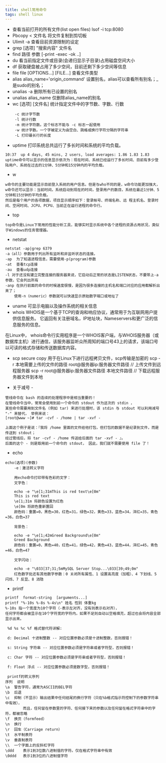```yaml
---
title: shell常用命令
tags: shell linux
---
```

- 查看当前打开的所有文件(list open files)  lsof -i tcp:8080 
- Pbcopy < 文件名 将文件复制到剪切板
- Ulimit -a  查看目前资源限制的设定
- grep [选项] "搜索内容" 文件名
- find 路径 参数 [-print -exec -ok ..]
- du 看当前指定文件或目录(会递归显示子目录)占用磁盘空间大小
- df 获取硬盘被占用了多少空间，目前还剩下多少空间等信息
- file file [OPTIONS...] [FILE...] 查看文件类型
- alias   alias_name='origin_command' 设置别名，alias可以查看所有别名；_是sudo的别名；
- unalias -a 删除所有已设置的别名
- unalias alias_name 仅删除alias_name的别名
- wc [选项] [文件名] 统计指定文件中的字节数、字数、行数
   ``` 
    -c 统计字节数
    -l 统计行数
    -m 统计字符数。这个标志不能与 -c 标志一起使用
    -w 统计字数。一个字被定义为由空白、跳格或换行字符分隔的字符串
    -L 打印最长行的长度
    ```
- uptime  打印系统总共运行了多长时间和系统的平均负载。

```
10:37  up 4 days, 45 mins, 2 users, load averages: 1.86 1.83 1.83
uptime命令可以显示的信息显示依次为：现在时间、系统已经运行了多长时间、目前有多少登陆用户、系统在过去的1分钟、5分钟和15分钟内的平均负载。
```
- w

```
w命令的主要功能是显示目前登入系统的用户信息。但是与who不同的是，w命令功能更加强大，
w命令还可以显示：当前时间，系统启动到现在的时间，登录用户的数目，系统在最近1分钟、5分钟和15分钟的平均负载。
然后是每个用户的各项数据，项目显示顺序如下：登录帐号、终端名称、远 程主机名、登录时间、空闲时间、JCPU、PCPU、当前正在运行进程的命令行。
```
- top
```
top命令是Linux下常用的性能分析工具，能够实时显示系统中各个进程的资源占用状况，类似于Windows的任务管理器。
```
- netstat

```
netstat -ap|grep 6379
-a（all）参数用于列出所有监听和非监听状态的连接。
-ap  为了知道进程信息，需要使用-p(program)参数
-at  查看tcp连接 
-au  查看udp连接 
-l 对于还没有建立完整连接的服务器来说，它启动后正常的状态是LISTEN状态，不要带上-a参数，它会列出所有
-anp 在执行前面的命令的时候速度很慢，是因为很多连接的主机名和端口对应的应用都解析出来了；
    使用-n（numeric）参数就可以快速显示原始数字端口或地址了
```
- uname  可显示电脑以及操作系统的相关信息
- whois  WHOIS是一个基于TCP的查询和响应协议，通常用于为互联网用户提供信息服务。 
         它返回有关注册域名，IP地址块，Nameservers和更广泛的信息服务的信息。

在Linux中， whois命令行实用程序是一个WHOIS客户端，与WHOIS服务器（或数据库主机）进行通信，该服务器监听众所周知的端口号43上的请求，该端口号以可读的格式存储和传送数据库内容。
- scp secure copy 用于在Linux下进行远程拷贝文件，scp传输是加密的
  scp -r 本地需要上传的文件的路径 root@服务器ip:服务器文件路径 // 上传文件到远程服务器
  scp -r root@服务器ip:服务器文件路径 本地文件路径  // 下载远程服务器文件到本地
 
- 关于减号 - 

```
管线命令在 bash 的连续的处理程序中是相当重要的！
在管线命令当中，常常会使用到前一个命令的 stdout 作为这次的 stdin ， 
某些命令需要用到文件名 (例如 tar) 来进行处理时，该 stdin 与 stdout 可以利用减号 "-" 来替代， 举例来说：
[root@www ~]# tar -cvf - /home | tar -xvf -

上面这个例子是说：『我将 /home 里面的文件给他打包，但打包的数据不是纪录到文件，而是传送到 stdout； 
经过管线后，将 tar -cvf - /home 传送给后面的 tar -xvf - 』。
后面的这个 - 则是取用前一个命令的 stdout， 因此，我们就不需要使用 file 了！

```
- echo

```
echo(选项)(参数)
    -e：激活转义字符

    用echo命令打印带有色彩的文字：
    文字色：

    echo -e "\e[1;31mThis is red text\e[0m"
    This is red text
    \e[1;31m 将颜色设置为红色
    \e[0m 将颜色重新置回
    颜色码：重置=0，黑色=30，红色=31，绿色=32，黄色=33，蓝色=34，洋红=35，青色=36，白色=37

    背景色：

    echo -e "\e[1;42mGreed Background\e[0m"
    Greed Background
    颜色码：重置=0，黑色=40，红色=41，绿色=42，黄色=43，蓝色=44，洋红=45，青色=46，白色=47

    文字闪动：

    echo -e "\033[37;31;5mMySQL Server Stop...\033[39;49;0m"
    红色数字处还有其他数字参数：0 关闭所有属性、1 设置高亮度（加粗）、4 下划线、5 闪烁、7 反显、8 消隐 
```
- printf

```
printf  format-string  [arguments...]
printf "%-10s %-8s %-4s\n" 姓名 性别 体重kg  
%-10s 指一个宽度为10个字符（-表示左对齐，没有则表示右对齐），
任何字符都会被显示在10个字符宽的字符内，如果不足则自动以空格填充，超过也会将内容全部显示出来。
 
 %d %s %c %f 格式替代符详解:
 
 d: Decimal 十进制整数 -- 对应位置参数必须是十进制整数，否则报错！
 
 s: String 字符串 -- 对应位置参数必须是字符串或者字符型，否则报错！
 
 c: Char 字符 -- 对应位置参数必须是字符串或者字符型，否则报错！
 
 f: Float 浮点 -- 对应位置参数必须是数字型，否则报错！

 printf的转义序列
序列	说明
\a	警告字符，通常为ASCII的BEL字符
\b	后退
\c	抑制（不显示）输出结果中任何结尾的换行字符（只在%b格式指示符控制下的参数字符串中有效）， 
        而且，任何留在参数里的字符、任何接下来的参数以及任何留在格式字符串中的字符，都被忽略
\f	换页（formfeed）
\n	换行
\r	回车（Carriage return）
\t	水平制表符
\v	垂直制表符
\\	一个字面上的反斜杠字符
\ddd	表示1到3位数八进制值的字符。仅在格式字符串中有效
\0ddd	表示1到3位的八进制值字符
```